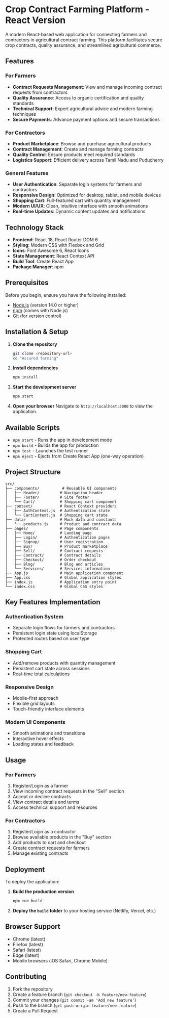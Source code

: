# Crop Contract Farming Platform - React Version

A modern React-based web application for connecting farmers and contractors in agricultural contract farming. This platform facilitates secure crop contracts, quality assurance, and streamlined agricultural commerce.

## Features

### For Farmers
- **Contract Requests Management**: View and manage incoming contract requests from contractors
- **Quality Assurance**: Access to organic certification and quality standards
- **Technical Support**: Expert agricultural advice and modern farming techniques
- **Secure Payments**: Advance payment options and secure transactions

### For Contractors
- **Product Marketplace**: Browse and purchase agricultural products
- **Contract Management**: Create and manage farming contracts
- **Quality Control**: Ensure products meet required standards
- **Logistics Support**: Efficient delivery across Tamil Nadu and Puducherry

### General Features
- **User Authentication**: Separate login systems for farmers and contractors
- **Responsive Design**: Optimized for desktop, tablet, and mobile devices
- **Shopping Cart**: Full-featured cart with quantity management
- **Modern UI/UX**: Clean, intuitive interface with smooth animations
- **Real-time Updates**: Dynamic content updates and notifications

## Technology Stack

- **Frontend**: React 18, React Router DOM 6
- **Styling**: Modern CSS with Flexbox and Grid
- **Icons**: Font Awesome 6, React Icons
- **State Management**: React Context API
- **Build Tool**: Create React App
- **Package Manager**: npm

## Prerequisites

Before you begin, ensure you have the following installed:

- [Node.js](https://nodejs.org/) (version 14.0 or higher)
- [npm](https://www.npmjs.com/) (comes with Node.js)
- [Git](https://git-scm.com/downloads) (for version control)

## Installation & Setup

1. **Clone the repository**
   ```bash
   git clone <repository-url>
   cd "Assured farming"
   ```

2. **Install dependencies**
   ```bash
   npm install
   ```

3. **Start the development server**
   ```bash
   npm start
   ```

4. **Open your browser**
   Navigate to `http://localhost:3000` to view the application.

## Available Scripts

- `npm start` - Runs the app in development mode
- `npm build` - Builds the app for production
- `npm test` - Launches the test runner
- `npm eject` - Ejects from Create React App (one-way operation)

## Project Structure

```
src/
├── components/          # Reusable UI components
│   ├── Header/         # Navigation header
│   ├── Footer/         # Site footer
│   └── Cart/           # Shopping cart component
├── context/            # React Context providers
│   ├── AuthContext.js  # Authentication state
│   └── CartContext.js  # Shopping cart state
├── data/               # Mock data and constants
│   └── products.js     # Product and contract data
├── pages/              # Page components
│   ├── Home/           # Landing page
│   ├── Login/          # Authentication pages
│   ├── Signup/         # User registration
│   ├── Buy/            # Product marketplace
│   ├── Sell/           # Contract requests
│   ├── Contract/       # Contract details
│   ├── Checkout/       # Order checkout
│   ├── Blog/           # Blog and articles
│   └── Services/       # Services information
├── App.js              # Main application component
├── App.css             # Global application styles
├── index.js            # Application entry point
└── index.css           # Global CSS styles
```

## Key Features Implementation

### Authentication System
- Separate login flows for farmers and contractors
- Persistent login state using localStorage
- Protected routes based on user type

### Shopping Cart
- Add/remove products with quantity management
- Persistent cart state across sessions
- Real-time total calculations

### Responsive Design
- Mobile-first approach
- Flexible grid layouts
- Touch-friendly interface elements

### Modern UI Components
- Smooth animations and transitions
- Interactive hover effects
- Loading states and feedback

## Usage

### For Farmers
1. Register/Login as a farmer
2. View incoming contract requests in the "Sell" section
3. Accept or decline contracts
4. View contract details and terms
5. Access technical support and resources

### For Contractors
1. Register/Login as a contractor
2. Browse available products in the "Buy" section
3. Add products to cart and checkout
4. Create contract requests for farmers
5. Manage existing contracts

## Deployment

To deploy the application:

1. **Build the production version**
   ```bash
   npm run build
   ```

2. **Deploy the `build` folder** to your hosting service (Netlify, Vercel, etc.)

## Browser Support

- Chrome (latest)
- Firefox (latest)
- Safari (latest)
- Edge (latest)
- Mobile browsers (iOS Safari, Chrome Mobile)

## Contributing

1. Fork the repository
2. Create a feature branch (`git checkout -b feature/new-feature`)
3. Commit your changes (`git commit -am 'Add new feature'`)
4. Push to the branch (`git push origin feature/new-feature`)
5. Create a Pull Request

